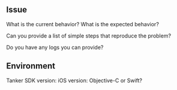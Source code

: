 ## Issue

What is the current behavior?
What is the expected behavior?

Can you provide a list of simple steps that reproduce the problem?

Do you have any logs you can provide?

## Environment

Tanker SDK version:
iOS version:
Objective-C or Swift?
